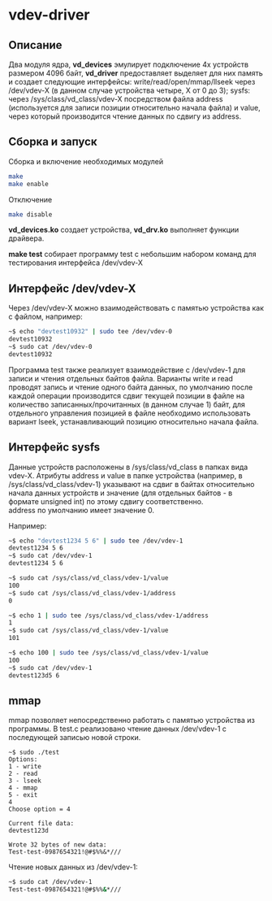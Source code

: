 # vdev-driver
## Описание

Два модуля ядра, **vd_devices** эмулирует подключение 4х устройств размером 4096 байт, **vd_driver** предоставляет выделяет для них память и создает следующие интерфейсы:
write/read/open/mmap/llseek через /dev/vdev-X (в данном случае устройства четыре, X от 0 до 3);
sysfs: через /sys/class/vd_class/vdev-X посредством файла address (используется для записи позиции относительно начала файла) и value, через который производится чтение данных по сдвигу из address.

## Сборка и запуск

Сборка и включение необходимых модулей
```sh
make
make enable
```
Отключение
```sh
make disable
```
**vd_devices.ko** создает устройства, **vd_drv.ko** выполняет функции драйвера.

**make test** собирает программу test с небольшим набором команд для тестирования интерфейса /dev/vdev-X

## Интерфейс /dev/vdev-X
Через /dev/vdev-X можно взаимодействовать с памятью устройства как с файлом, например:

```sh
~$ echo "devtest10932" | sudo tee /dev/vdev-0
devtest10932
~$ sudo cat /dev/vdev-0 
devtest10932
```

Программа test также реализует взаимодействие с /dev/vdev-1 для записи и чтения отдельных байтов файла. Варианты write и read проводят запись и чтение одного байта данных, по умолчанию после каждой операции производится сдвиг текущей позиции в файле на количество записанных/прочитанных (в данном случае 1) байт, для отдельного управления позицией в файле необходимо использовать вариант lseek, устанавливающий позицию относительно начала файла. 

## Интерфейс sysfs

Данные устройств расположены в /sys/class/vd_class в папках вида vdev-X. Атрибуты address и value в папке устройства (например, в /sys/class/vd_class/vdev-1) указывают на сдвиг в байтах относительно начала данных устройств и значение (для отдельных байтов - в формате unsigned int) по этому сдвигу соответственно.  
address по умолчанию имеет значение 0. 

Например:
```sh
~$ echo "devtest1234 5 6" | sudo tee /dev/vdev-1
devtest1234 5 6
~$ sudo cat /dev/vdev-1
devtest1234 5 6

~$ sudo cat /sys/class/vd_class/vdev-1/value 
100
~$ sudo cat /sys/class/vd_class/vdev-1/address
0

~$ echo 1 | sudo tee /sys/class/vd_class/vdev-1/address 
1
~$ sudo cat /sys/class/vd_class/vdev-1/value 
101

~$ echo 100 | sudo tee /sys/class/vd_class/vdev-1/value 
100
~$ sudo cat /dev/vdev-1
devtest123d5 6
```

## mmap
mmap позволяет непосредственно работать с памятью устройства из программы. В test.c реализовано чтение данных /dev/vdev-1 с последующей записью новой строки.
```
~$ sudo ./test 
Options: 
1 - write
2 - read
3 - lseek
4 - mmap
5 - exit
4
Choose option = 4

Current file data:
devtest123d

Wrote 32 bytes of new data:
Test-test-0987654321!@#$%%&*///
```

Чтение новых данных из /dev/vdev-1:
```sh
~$ sudo cat /dev/vdev-1
Test-test-0987654321!@#$%%&*///
```
